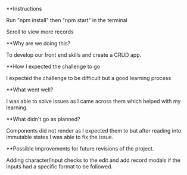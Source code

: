 **Instructions 

Run "npm install" then "npm start" in the terminal

Scroll to view more records

**Why are we doing this? 

To develop our front end skills and create a CRUD app. 

**How I expected the challenge to go 

I expected the challenge to be difficult but a good learning process

**What went well? 

I was able to solve issues as I came across them which helped with my learning.

**What didn't go as planned? 

Components did not render as I expected them to but after reading into immutable states I was able to fix the issue.

**Possible improvements for future revisions of the project. 

Adding character/input checks to the edit and add record modals if the inputs had a specific format to be followed.
